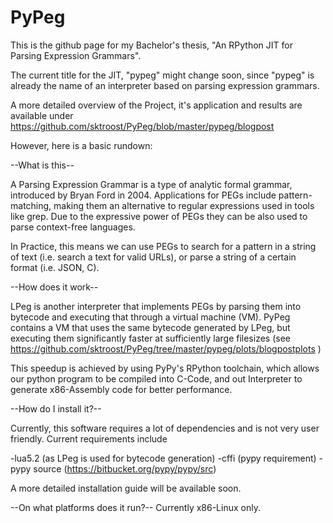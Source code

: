 # PyPeg

This is the github page for my Bachelor's thesis, "An RPython JIT for Parsing Expression Grammars".

The current title for the JIT, "pypeg" might change soon, since "pypeg" is already the name of an interpreter based on parsing expression grammars.

A more detailed overview of the Project, it's application and results are available under https://github.com/sktroost/PyPeg/blob/master/pypeg/blogpost

However, here is a basic rundown:

--What is this--

A Parsing Expression Grammar is a type of analytic formal grammar, introduced by Bryan Ford in 2004.
Applications for PEGs include pattern-matching, making them an alternative to regular expressions used in tools like grep.
Due to the expressive power of PEGs they can be also used to parse context-free languages.

In Practice, this means we can use PEGs to search for a pattern in a string of text (i.e. search a text for valid URLs),
or parse a string of a certain format (i.e. JSON, C).

--How does it work--

LPeg is another interpreter that implements PEGs by parsing them into bytecode and executing that through a virtual machine (VM).
PyPeg contains a VM that uses the same bytecode generated by LPeg, but executing them significantly faster at sufficiently large filesizes (see https://github.com/sktroost/PyPeg/tree/master/pypeg/plots/blogpostplots )

This speedup is achieved by using PyPy's RPython toolchain, which allows our python program to be compiled into C-Code, and out Interpreter to generate x86-Assembly code for better performance.

--How do I install it?--

Currently, this software requires a lot of dependencies and is not very user friendly. Current requirements include

-lua5.2 (as LPeg is used for bytecode generation)
-cffi (pypy requirement)
-pypy source (https://bitbucket.org/pypy/pypy/src)

A more detailed installation guide will be available soon.

--On what platforms does it run?--
Currently x86-Linux only.
